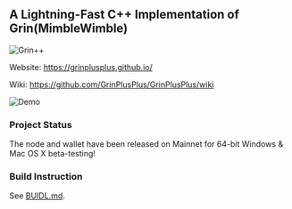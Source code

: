 ## A Lightning-Fast C++ Implementation of Grin(MimbleWimble)

![Grin++](https://github.com/GrinPlusPlus/GrinPlusPlus/blob/master/Logo.png)

Website: https://grinplusplus.github.io/

Wiki: https://github.com/GrinPlusPlus/GrinPlusPlus/wiki

![Demo](https://grinplusplus.github.io/static/media/SendViaFile.254770b3.gif)

### Project Status
The node and wallet have been released on Mainnet for 64-bit Windows & Mac OS X beta-testing!

### Build Instruction
See [BUIDL.md](BUIDL.md).
